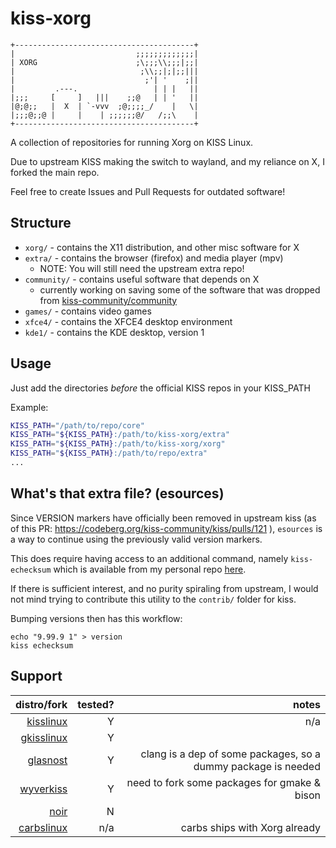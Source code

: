 # kiss-xorg

```ascii
+----------------------------------------+
|                           ;;;;;;;;;;;;;|
| XORG                      ;\;;;\\;;;|;;|
|                            ;\\;;|;|;;|||
|                             ;'| '    ;||
|         .---.                 | | |   ||
|;;;     [     ]   |||    ;;@   | | '   ||
|@;@;;   |  X  | `-vvv  ;@;;;;_/    |   \|
|;;;@;;@ |     |    | ;;;;;;@/   /;;\    |
+----------------------------------------+
```

A collection of repositories for running Xorg on KISS Linux.

Due to upstream KISS making the switch to wayland, and
my reliance on X, I forked the main repo.

Feel free to create Issues and Pull Requests for outdated software!

## Structure

* `xorg/`  - contains the X11 distribution, and other misc software for X
* `extra/` - contains the browser (firefox) and media player (mpv)
	* NOTE: You will still need the upstream extra repo!
* `community/` - contains useful software that depends on X
	* currently working on saving some of the software that was dropped from [kiss-community/community](https://github.com/kiss-community/community)
* `games/` - contains video games
* `xfce4/` - contains the XFCE4 desktop environment
* `kde1/` - contains the KDE desktop, version 1

## Usage

Just add the directories *before* the official KISS repos in your KISS_PATH

Example:

```sh
KISS_PATH="/path/to/repo/core"
KISS_PATH="${KISS_PATH}:/path/to/kiss-xorg/extra"
KISS_PATH="${KISS_PATH}:/path/to/kiss-xorg/xorg"
KISS_PATH="${KISS_PATH}:/path/to/repo/extra"
...
```

## What's that extra file? (esources)

Since VERSION markers have officially been removed in upstream kiss (as of
this PR: https://codeberg.org/kiss-community/kiss/pulls/121 ), `esources` is
a way to continue using the previously valid version markers.

This does require having access to an additional command, namely
`kiss-echecksum` which is available from my personal repo
[here](https://raw.githubusercontent.com/ehawkvu/kiss-personal/master/bin/kiss-echecksum).

If there is sufficient interest, and no purity spiraling from upstream, I would
not mind trying to contribute this utility to the `contrib/` folder for kiss.

Bumping versions then has this workflow:

```shell
echo "9.99.9 1" > version
kiss echecksum
```

## Support

distro/fork | tested? | notes
-----------:|--------:|-----:
[kisslinux](https://kisslinux.org) | Y | n/a
[gkisslinux](https://github.com/kiss-community/grepo) | Y |
[glasnost](https://glasnost.org) | Y | clang is a dep of some packages, so a dummy package is needed
[wyverkiss](https://github.com/wyvertux) | Y | need to fork some packages for gmake & bison
[noir](https://github.com/noirlinux/main) | N |
[carbslinux](https://carbslinux.org/) | n/a | carbs ships with Xorg already
